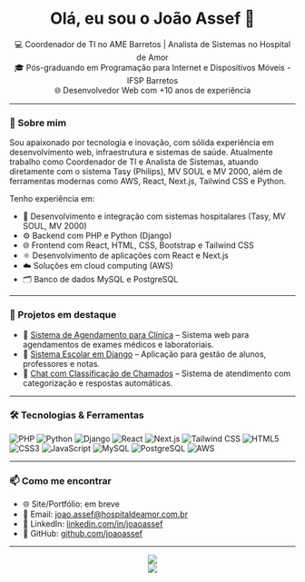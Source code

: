 <h1 align="center">Olá, eu sou o João Assef 👋</h1>

<p align="center">
  💻 Coordenador de TI no AME Barretos | Analista de Sistemas no Hospital de Amor<br>
  🎓 Pós-graduando em Programação para Internet e Dispositivos Móveis - IFSP Barretos<br>
  🌐 Desenvolvedor Web com +10 anos de experiência
</p>

---

### 🚀 Sobre mim

Sou apaixonado por tecnologia e inovação, com sólida experiência em desenvolvimento web, infraestrutura e sistemas de saúde. Atualmente trabalho como Coordenador de TI e Analista de Sistemas, atuando diretamente com o sistema Tasy (Philips), MV SOUL e MV 2000, além de ferramentas modernas como AWS, React, Next.js, Tailwind CSS e Python.

Tenho experiência em:

- 🏥 Desenvolvimento e integração com sistemas hospitalares (Tasy, MV SOUL, MV 2000)
- ⚙️ Backend com PHP e Python (Django)
- 🌐 Frontend com React, HTML, CSS, Bootstrap e Tailwind CSS
- ⚛️ Desenvolvimento de aplicações com React e Next.js
- ☁️ Soluções em cloud computing (AWS)
- 🗂️ Banco de dados MySQL e PostgreSQL

---

### 📌 Projetos em destaque

- 🔹 [Sistema de Agendamento para Clínica](https://github.com/joaoassef/agendamento-clinica) – Sistema web para agendamentos de exames médicos e laboratoriais.
- 🔹 [Sistema Escolar em Django](https://github.com/joaoassef/sistema-escolar) – Aplicação para gestão de alunos, professores e notas.
- 🔹 [Chat com Classificação de Chamados](https://github.com/joaoassef/chat-suporte) – Sistema de atendimento com categorização e respostas automáticas.

---

### 🛠️ Tecnologias & Ferramentas

![PHP](https://img.shields.io/badge/-PHP-777BB4?style=flat&logo=php&logoColor=white)
![Python](https://img.shields.io/badge/-Python-3776AB?style=flat&logo=python&logoColor=white)
![Django](https://img.shields.io/badge/-Django-092E20?style=flat&logo=django&logoColor=white)
![React](https://img.shields.io/badge/-React-61DAFB?style=flat&logo=react&logoColor=black)
![Next.js](https://img.shields.io/badge/-Next.js-000000?style=flat&logo=next.js&logoColor=white)
![Tailwind CSS](https://img.shields.io/badge/-Tailwind%20CSS-38B2AC?style=flat&logo=tailwind-css&logoColor=white)
![HTML5](https://img.shields.io/badge/-HTML5-E34F26?style=flat&logo=html5&logoColor=white)
![CSS3](https://img.shields.io/badge/-CSS3-1572B6?style=flat&logo=css3&logoColor=white)
![JavaScript](https://img.shields.io/badge/-JavaScript-F7DF1E?style=flat&logo=javascript&logoColor=black)
![MySQL](https://img.shields.io/badge/-MySQL-4479A1?style=flat&logo=mysql&logoColor=white)
![PostgreSQL](https://img.shields.io/badge/-PostgreSQL-336791?style=flat&logo=postgresql&logoColor=white)
![AWS](https://img.shields.io/badge/-AWS-232F3E?style=flat&logo=amazon-aws&logoColor=white)

---

### 📫 Como me encontrar

- 🌐 Site/Portfólio: em breve
- 📧 Email: joao.assef@hospitaldeamor.com.br
- 💼 LinkedIn: [linkedin.com/in/joaoassef](https://linkedin.com/in/joaoassef)
- 📂 GitHub: [github.com/joaoassef](https://github.com/joaoassef)

---

<p align="center">
  <img src="https://github-readme-stats.vercel.app/api?username=joaoassef&show_icons=true&theme=dark" />
  <br>
  <img src="https://github-readme-streak-stats.herokuapp.com/?user=joaoassef&theme=dark" />
</p>
